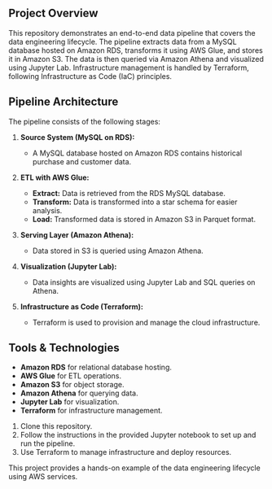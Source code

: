 ## Project Overview

This repository demonstrates an end-to-end data pipeline that covers the data engineering lifecycle. The pipeline extracts data from a MySQL database hosted on Amazon RDS, transforms it using AWS Glue, and stores it in Amazon S3. The data is then queried via Amazon Athena and visualized using Jupyter Lab. Infrastructure management is handled by Terraform, following Infrastructure as Code (IaC) principles.

## Pipeline Architecture

The pipeline consists of the following stages:

1. **Source System (MySQL on RDS):** 
   - A MySQL database hosted on Amazon RDS contains historical purchase and customer data.
   
2. **ETL with AWS Glue:** 
   - **Extract:** Data is retrieved from the RDS MySQL database.
   - **Transform:** Data is transformed into a star schema for easier analysis.
   - **Load:** Transformed data is stored in Amazon S3 in Parquet format.
   
3. **Serving Layer (Amazon Athena):**
   - Data stored in S3 is queried using Amazon Athena.
   
4. **Visualization (Jupyter Lab):**
   - Data insights are visualized using Jupyter Lab and SQL queries on Athena.

5. **Infrastructure as Code (Terraform):**
   - Terraform is used to provision and manage the cloud infrastructure.

## Tools & Technologies

- **Amazon RDS** for relational database hosting.
- **AWS Glue** for ETL operations.
- **Amazon S3** for object storage.
- **Amazon Athena** for querying data.
- **Jupyter Lab** for visualization.
- **Terraform** for infrastructure management.

1. Clone this repository.
2. Follow the instructions in the provided Jupyter notebook to set up and run the pipeline.
3. Use Terraform to manage infrastructure and deploy resources.

This project provides a hands-on example of the data engineering lifecycle using AWS services.

